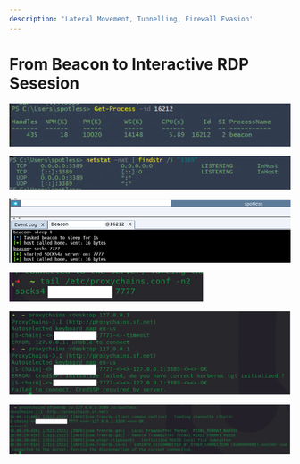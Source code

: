 ```yaml
---
description: 'Lateral Movement, Tunnelling, Firewall Evasion'
---
```


# From Beacon to Interactive RDP Sesesion

![](../../.gitbook/assets/image%20%2814%29.png)

![](../../.gitbook/assets/image%20%28126%29.png)

![](../../.gitbook/assets/image%20%2822%29.png)

![](../../.gitbook/assets/image%20%2828%29.png)

![](../../.gitbook/assets/image%20%2870%29.png)

![](../../.gitbook/assets/image%20%28183%29.png)

